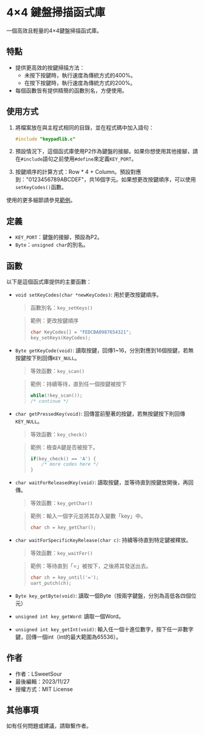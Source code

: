 # 4×4 鍵盤掃描函式庫
一個高效且輕量的4×4鍵盤掃描函式庫。

## 特點

- 提供更高效的按鍵掃描方法：
    + 未按下按鍵時，執行速度為傳統方式的400%。
    + 在按下按鍵時，執行速度為傳統方式的200%。
- 每個函數皆有提供精簡的函數別名，方便使用。

## 使用方式

1. 將檔案放在與主程式相同的目錄，並在程式碼中加入語句：

    ```c
    #include "keypadlib.c"
    ```

2. 預設情況下，這個函式庫使用P2作為鍵盤的接腳。如果你想使用其他接腳，請在`#include`語句之前使用`#define`來定義`KEY_PORT`。

3. 按鍵順序的計算方式：Row * 4 + Column。預設對應到："0123456789ABCDEF"，共16個字元。如果想更改按鍵順序，可以使用`setKeyCodes()`函數。

使用的更多細節請參見[範例](/example/)。

## 定義
- `KEY_PORT`：鍵盤的接腳，預設為P2。
- `Byte`：`unsigned char`的別名。

## 函數

以下是這個函式庫提供的主要函數：

- `void setKeyCodes(char *newKeyCodes)`: 用於更改按鍵順序。  

    > 函數別名：`key_setKeys()`

    > 範例：更改按鍵順序
    > ```c
    > char KeyCodes[] = "FEDCBA0987654321";
    > key_setKeys(KeyCodes);
    > ```


- `Byte getKeyCode(void)`: 讀取按鍵，回傳1~16，分別對應到16個按鍵，若無按鍵按下則回傳`KEY_NULL`。
    > 等效函數：`key_scan()`

    > 範例：持續等待，直到任一個按鍵被按下
    > ```c
    > while(!key_scan());
    > /* continue */
    > ```

- `char getPressedKey(void)`: 回傳當前壓著的按鍵，若無按鍵按下則回傳`KEY_NULL`。

    > 等效函數：`key_check()`
    
    > 範例：檢查A鍵是否被按下。
    > ```c
    > if(key_check() == 'A') {
    >     /* more codes here */
    > }
    > ```

- `char waitForReleasedKey(void)`: 讀取按鍵，並等待直到按鍵放開後，再回傳。

    > 等效函數：`key_getChar()`

    > 範例：輸入一個字元並將其存入變數「key」中。
    > ```c
    > char ch = key_getChar();
    > ```

- `char waitForSpecificKeyRelease(char c)`: 持續等待直到特定鍵被釋放。

    > 等效函數：`key_waitFor()`

    > 範例：等待直到「=」被按下，之後將其發送出去。
    > ```c
    > char ch = key_until('=');
    > uart_putch(ch);
    > ```

- `Byte key_getByte(void)`: 讀取一個Byte（按兩字鍵盤，分別為高低各四個位元）
- `unsigned int key_getWord`: 讀取一個Word。
- `unsigned int key_getInt(void)`: 輸入任一個十進位數字，按下任一非數字鍵，回傳一個int（int的最大範圍為65536）。

## 作者

- 作者：LSweetSour
- 最後編輯：2023/11/27
- 授權方式：MIT License

## 其他事項
如有任何問題或建議，請聯繫作者。

